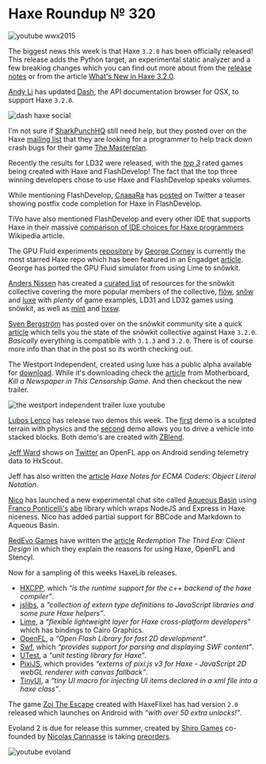 [_template]: ../templates/roundup.html
[date]: / "2015-05-15 10:08:00"
[modified]: / "2015-05-20 15:08:00"
[published]: / "2015-05-20 15:08:00"
[“”]: a ""
# Haxe Roundup № 320

![youtube wwx2015](9bjs3mq0jVQ)

The biggest news this week is that Haxe `3.2.0` has been officially released! This
release adds the Python target, an experimental static analyzer and a few breaking
changes which you can find out more about from the [release notes][l1] or from
the article [What's New in Haxe 3.2.0][l19].

[Andy Li][tw5] has updated [Dash][l18], the API documentation browser for OSX, 
to support Haxe `3.2.0`.

![dash haxe social](/img/320/dash.png "Haxe 3.2.0 API documentation in Dash")

I'm not sure if [SharkPunchHQ][tw1] still need help, but they posted over on the 
Haxe [mailing list][l2] that they are looking for a programmer to help track down
crash bugs for their game [The Masterplan][l3].

Recently the results for LD32 were released, with the *[top 3][l4]* rated games being
created with Haxe and FlashDevelop! The fact that the top three winning developers 
chose to use Haxe and FlashDevelop speaks volumes.

While mentioning FlashDevelop, [СлаваRa][tw2] has [posted][l5] on Twitter a teaser
showing postfix code completion for Haxe in FlashDevelop.

TiVo have also mentioned FlashDevelop and every other IDE that supports Haxe in their
massive [comparison of IDE choices for Haxe programmers][l6] Wikipedia article.

The GPU Fluid experiments [repository][l7] by [George Corney][gh1] is currently
the most starred Haxe repo which has been featured in an Engadget [article][l8]. 
George has ported the GPU Fluid simulator from using Lime to snõwkit.

[Anders Nissen][tw3] has created a [curated list][l9] of resources for the snõwkit
collective covering the more popular members of the collective, [flõw][l10], 
[snõw][l11] and [luxe][l12] with _plenty_ of game examples, LD31 and LD32 games using
snõwkit, as well as [mínt][l13] and [hxsw][l14].

[Sven Bergström][tw4] has posted over on the snõwkit community site a quick [article][l17]
which tells you the state of the snõwkit collective against Haxe `3.2.0`. _Basically_
everything is compatible with `3.1.3` and `3.2.0`. There is of course more info
than that in the post so its worth checking out.

The Westport Independent, created using luxe has a public alpha available for
[download][l15]. While it's downloading check the [article][l16] from Motherboard, _Kill 
a Newspaper in This Censorship Game_. And then checkout the new trailer.

![the westport independent trailer luxe youtube](8IPIEZgubcM)

[Lubos Lenco][tw6] has release two demos this week. The [first][l20] demo is a
sculpted terrain with physics and the [second][l21] demo allows you to drive
a vehicle into stacked blocks. Both demo's are created with [ZBlend][l22].

[Jeff Ward][tw7] shows on [Twitter][l23] an OpenFL app on Android sending telemetry
data to HxScout.

Jeff has also written the [article][l24] _Haxe Notes for ECMA Coders: Object Literal
Notation_.

[Nico][tw7] has launched a new experimental chat site called [Aqueous Basin][l25]
using [Franco Ponticelli's][tw8] [abe][l26] library which wraps NodeJS and Express
in Haxe niceness. Nico has added partial support for BBCode and Markdown to
Aqueous Basin.

[RedEvo Games][tw9] have written the [article][l27] _Redemption The Third Era: Client
Design_ in which they explain the reasons for using Haxe, OpenFL and Stencyl.

Now for a sampling of this weeks HaxeLib releases.

+ [HXCPP][l28], which _“is the runtime support for the c++ backend of the haxe 
compiler”_.
+ [jslibs][l29], a _“collection of extern type definitions to JavaScript libraries
and some pure Haxe helpers”_.
+ [Lime][l30], a _“flexible lightweight layer for Haxe cross-platform developers”_
which has bindings to Cairo Graphics.
+ [OpenFL][l31], a _“Open Flash Library for fast 2D development”_.
+ [Swf][l32], which _“provides support for parsing and displaying SWF content”_.
+ [UTest][l33], a _“unit testing library for Haxe”_.
+ [PixiJS][l34], which provides _“externs of pixi.js v3 for Haxe - JavaScript 2D 
webGL renderer with canvas fallback”_.
+ [TinyUI][l35], a _“tiny UI macro for injecting UI items declared in a 
xml file into a haxe class”_.

The game [Zoi The Escape][l36] created with HaxeFlixel has had version `2.0` released
which launches on Android with _“with over 50 extra unlocks!”_.

Evoland 2 is due for release this summer, created by [Shiro Games][tw10] co-founded
by [Nicolas Cannasse][tw11] is taking [preorders][l37].

![youtube evoland](wQR3MHLkAUo)

[gh1]: https://github.com/haxiomic "@haxiomic"

[tw11]: https://twitter.com/ncannasse "@ncannasse"
[tw10]: https://twitter.com/shirogames "@shirogames"
[tw9]: https://twitter.com/RedEvoGames "@RedEvoGames"
[tw8]: https://twitter.com/fponticelli "@fponticelli"
[tw7]: https://twitter.com/nico_m__ "@nico_m__"
[tw6]: https://twitter.com/luboslenco "@luboslenco"
[tw5]: https://twitter.com/andy_li "@andy_li"
[tw4]: https://twitter.com/___discovery "@___discovery"
[tw3]: https://twitter.com/andershnissen "@andershnissen"
[tw2]: https://twitter.com/Slava_Ra "@Slava_Ra"
[tw1]: https://twitter.com/SharkPunchHQ "@SharkPunchHQ"

[l37]: http://www.evoland2.com/#pre "Evoland 2 Preorders"
[l36]: http://www.zoigame.com "Zoi The Escape"
[l35]: http://lib.haxe.org/p/tinyui "TinyUI on HaxeLib"
[l34]: http://lib.haxe.org/p/pixijs "PixiJS on HaxeLib"
[l33]: http://lib.haxe.org/p/utest "UTest on HaxeLib"
[l32]: http://lib.haxe.org/p/swf "Swf on HaxeLib"
[l31]: http://lib.haxe.org/p/openfl "OpenFL on HaxeLib"
[l30]: http://lib.haxe.org/p/lime "Lime on HaxeLib"
[l29]: http://lib.haxe.org/p/jslibs "Jslibs on HaxeLib"
[l28]: http://lib.haxe.org/p/hxcpp "HXCPP on HaxeLib"
[l27]: http://redevogames.com/2015/05/15/client-design/ "Redemption The Third Era: Client Design"
[l26]: https://github.com/abedev/abe "Abe on GitHub"
[l25]: https://github.com/NicoM1/TestAbeSite "Test Abe Site on GitHub"
[l24]: http://jcward.com/Haxe+Notes+For+ECMA+Coders+Object+Literal+Notation "Haxe Notes for ECMA Coders: Object Literal Notation"
[l23]: https://twitter.com/Jeff__Ward/status/598741421995085824 "OpenFL Android app sends data to HxScout"
[l22]: http://zblend.org/docs/ "ZBlend - Haxe + Kha + Blender"
[l21]: http://zblend.org/examples/vehicle/ "Stacked Block Vehicle Test Drive with Haxe + Kha == ZBlend"
[l20]: http://zblend.org/examples/terrain/ "Sculpted Physics with Haxe + Kha == ZBlend"
[l19]: http://haxe.io/releases/3.2.0/ "What's New in Haxe 3.2.0"
[l18]: https://kapeli.com/dash "Dash for OSX - API Documentation"
[l17]: http://snowkit.org/2015/03/16/haxe-3-2-0/ "Snowkit and Haxe 3.2.0"
[l16]: http://motherboard.vice.com/read/kill-a-newspaper-in-this-censorship-game "Kill a Newspaper in This Censorship Game"
[l15]: http://www.doublezeroonezero.com/westport_alpha.html "The Westport Independent Public Alpha available for Download!"
[l14]: https://github.com/anissen/awesome-snowkit#hxsw-resources "Hxsw Resources"
[l13]: https://github.com/anissen/awesome-snowkit#m%C3%ADnt-resources "Mínt Resources"
[l12]: https://github.com/anissen/awesome-snowkit#luxe-resources "Luxe Resources"
[l11]: https://github.com/anissen/awesome-snowkit#sn%C3%B5w-resources "Snõw Resources"
[l10]: https://github.com/anissen/awesome-snowkit#fl%C3%B5w-resources "Flõw Resources"
[l9]: https://github.com/anissen/awesome-snowkit "Awesome snõwkit"
[l8]: http://www.engadget.com/2015/05/15/GPU-physics-trippy-simulation/ "GPU Fluid Experiments using Haxe on Engadget"
[l7]: https://github.com/haxiomic/GPU-Fluid-Experiments "GPU Fluid Experiments on GitHub"
[l6]: https://en.wikipedia.org/w/index.php?title=Comparison_of_IDE_choices_for_Haxe_programmers "Comparison of IDE choices for Haxe programmers on Wikipedia"
[l5]: https://twitter.com/Slava_Ra/status/597908760577896448 "Postfix Code Completion in FlashDevelop"
[l4]: http://ludumdare.com/compo/ludum-dare-32/?action=top "LD32 Winners use Haxe and FlashDevelop"
[l3]: http://playfield.io/themasterplan "The Masterplan"
[l2]: https://groups.google.com/forum/#!topic/haxelang/JZmY830Okm4 "Freelance gig for Haxe / OpenFL programmers - Help with crash bugs"
[l1]: http://haxe.org/download/version/3.2.0/ "Haxe 3.2.0 Offical Release!"